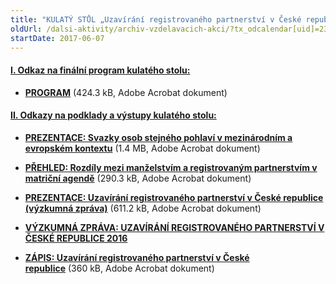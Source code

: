 ```yaml
---
title: "KULATÝ STŮL „Uzavírání registrovaného partnerství v České republice“ Brno"
oldUrl: /dalsi-aktivity/archiv-vzdelavacich-akci/?tx_odcalendar[uid]=233&cHash=88648b2bd6ed092cbceff5d368c18d2f
startDate: 2017-06-07
---
```


<h4 class="oranzova"><u>I. Odkaz na finální program kulatého stolu:</u></h4>
<p class="oranzova"></p><ul><li><a href="https://www.ochrance.cz/uploads-import/projekt_ESF/00_2017_SEMINARE/ARCHIV_2017/ORZ_KS/06_07/06_07_Uzavirani_registrovaneho_partnerstvi_v_Ceske_republice.pdf" target="_blank"><strong>PROGRAM</strong></a> (424.3 kB, Adobe Acrobat dokument)</li></ul><h4 class="oranzova"><u>II. Odkazy na podklady a výstupy kulatého stolu:</u></h4>
<p class="oranzova"></p><ul><li><a href="https://www.ochrance.cz/uploads-import/projekt_ESF/00_2017_SEMINARE/ARCHIV_2017/ORZ_KS/06_07/06_07__prezentace_Svazky_osob_stejneho_pohlavi_v_mezinarodnim_a_evropskem_kontextu.pdf" target="_blank"><strong>PREZENTACE: Svazky osob stejného pohlaví v mezinárodním a evropském kontextu</strong></a> (1.4 MB, Adobe Acrobat dokument)</li></ul><p></p><ul><li><a href="https://www.ochrance.cz/uploads-import/projekt_ESF/00_2017_SEMINARE/ARCHIV_2017/ORZ_KS/06_07/Manzelstvi_a_registrovane_partnerstvi_v_matricni_agende.pdf" target="_blank"><strong>PŘEHLED: Rozdíly mezi manželstvím a registrovaným partnerstvím v matriční agendě</strong></a> (290.3 kB, Adobe Acrobat dokument)</li></ul><p></p><ul><li><a href="https://www.ochrance.cz/uploads-import/projekt_ESF/00_2017_SEMINARE/ARCHIV_2017/ORZ_KS/06_07/06_07_prezentace_Uzavirani_RP_v_CR.pdf" target="_blank"><strong>PREZENTACE: Uzavírání registrovaného partnerství v České republice (výzkumná zpráva)</strong></a> (611.2 kB, Adobe Acrobat dokument)</li></ul><p></p><ul><li><a href="https://www.ochrance.cz/uploads-import/ESO/30_2016_DIS_VP_vyzkumna_zprava.pdf" target="_blank"><strong>VÝZKUMNÁ ZPRÁVA: UZAVÍRÁNÍ REGISTROVANÉHO PARTNERSTVÍ V ČESKÉ REPUBLICE 2016</strong></a></li></ul><p></p><ul><li><a href="https://www.ochrance.cz/uploads-import/projekt_ESF/00_2017_SEMINARE/ARCHIV_2017/ORZ_KS/06_07/06_07_Uzavirani_registrovaneho_partnerstvi_v_CR_zapis.pdf" target="_blank"><strong>ZÁPIS: Uzavírání registrovaného partnerství v České republice</strong></a> (360 kB, Adobe Acrobat dokument)</li></ul>
